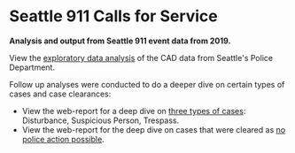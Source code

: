 # Seattle 911 Calls for Service
**Analysis and output from Seattle 911 event data from 2019.**  

View the [exploratory data analysis](https://francine-stephens.github.io/francinestephens.github.io/cad19_eda.html) of the CAD data from Seattle's Police Department.

Follow up analyses were conducted to do a deeper dive on certain types of cases and case clearances:

* View the web-report for a deep dive on [three types of cases](https://francine-stephens.github.io/francinestephens.github.io/deep_dive_disturbance_suspicious_person_trespass.html): Disturbance, Suspicious Person, Trespass. 
* View the web-report for the deep dive on cases that were cleared as [no police action possible](https://francine-stephens.github.io/francinestephens.github.io/deep_dive_no_police_action_possible_necessary.html).
